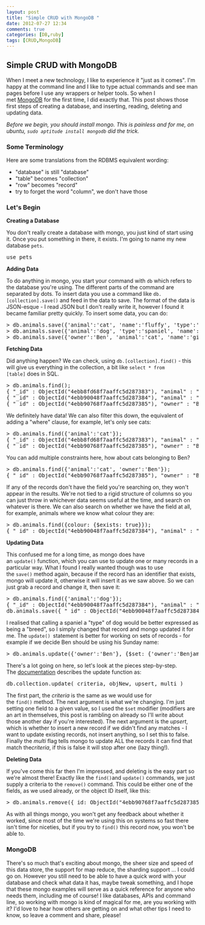 ```yaml
---
layout: post
title: "Simple CRUD with MongoDB "
date: 2012-07-27 12:34
comments: true
categories: [DB,ruby]
tags: [CRUD,MongoDB]
---
```

## Simple CRUD with MongoDB 
When I meet a new technology, I like to experience it "just as it comes". I'm happy at the command line and I like to type actual commands and see man pages before I use any wrappers or helper tools. So when I met <a href="http://www.mongodb.org/">MongoDB</a> for the first time, I did exactly that. This post shows those first steps of creating a database, and inserting, reading, deleting and updating data.

<em>Before we begin, you should install mongo. This is painless and for me, on ubuntu, <code>sudo aptitude install mongodb</code> did the trick.</em>
<h3>Some Terminology</h3>
Here are some translations from the RDBMS equivalent wording:
<ul>
	<li>"database" is still "database"</li>
	<li>"table" becomes "collection"</li>
	<li>"row" becomes "record"</li>
	<li>try to forget the word "column", we don't have those</li>
</ul>
<h3>Let's Begin</h3>
<strong>Creating a Database</strong>

You don't really create a database with mongo, you just kind of start using it. Once you put something in there, it exists. I'm going to name my new database <code>pets</code>.
<pre>use pets</pre>
<strong>Adding Data</strong>

To do anything in mongo, you start your command with <code>db</code> which refers to the database you're using. The different parts of the command are separated by dots. To insert data you use a command like <code>db.[collection].save()</code> and feed in the data to save. The format of the data is JSON-esque - I read JSON but I don't really write it, however I found it became familiar pretty quickly. To insert some data, you can do:
<pre>&gt; db.animals.save({'animal':'cat', 'name':'fluffy', 'type':'long-haired', 'owner':'Anna'});
&gt; db.animals.save({'animal':'dog', 'type':'spaniel', 'name':'toffee', 'colour':'toffee', 'owner':'Ben'});
&gt; db.animals.save({'owner':'Ben', 'animal':'cat', 'name':'ginger', 'collar':true});</pre>
<strong>Fetching Data</strong>

Did anything happen? We can check, using <code>db.[collection].find()</code> - this will give us everything in the collection, a bit like <code>select * from [table]</code> does in SQL.
<pre>&gt; db.animals.find();
{ "_id" : ObjectId("4ebb8fd68f7aaffc5d287383"), "animal" : "cat", "name" : "fluffy", "type" : "long-haired", "owner" : "Anna" }
{ "_id" : ObjectId("4ebb90048f7aaffc5d287384"), "animal" : "dog", "type" : "spaniel", "name" : "toffee", "colour" : "toffee", "owner" : "Ben" }
{ "_id" : ObjectId("4ebb90768f7aaffc5d287385"), "owner" : "Ben", "animal" : "cat", "name" : "ginger", "collar" : true }</pre>
We definitely have data! We can also filter this down, the equivalent of adding a "where" clause, for example, let's only see cats:
<pre>&gt; db.animals.find({'animal':'cat'});
{ "_id" : ObjectId("4ebb8fd68f7aaffc5d287383"), "animal" : "cat", "name" : "fluffy", "type" : "long-haired", "owner" : "Anna" }
{ "_id" : ObjectId("4ebb90768f7aaffc5d287385"), "owner" : "Ben", "animal" : "cat", "name" : "ginger", "collar" : true }</pre>
You can add multiple constraints here, how about cats belonging to Ben?
<pre>&gt; db.animals.find({'animal':'cat', 'owner':'Ben'});
{ "_id" : ObjectId("4ebb90768f7aaffc5d287385"), "owner" : "Ben", "animal" : "cat", "name" : "ginger", "collar" : true }</pre>
If any of the records don't have the field you're searching on, they won't appear in the results. We're not tied to a rigid structure of columns so you can just throw in whichever data seems useful at the time, and search on whatever is there. We can also search on whether we have the field at all, for example, animals where we know what colour they are:
<pre>&gt; db.animals.find({colour: {$exists: true}});
{ "_id" : ObjectId("4ebb90048f7aaffc5d287384"), "animal" : "dog", "type" : "spaniel", "name" : "toffee", "colour" : "toffee", "owner" : "Ben" }</pre>
<strong>Updating Data</strong>

This confused me for a long time, as mongo does have an <code>update()</code> function, which you can use to update one or many records in a particular way. What I found I really wanted though was to use the <code>save()</code> method again, because if the record has an identifier that exists, mongo will update it, otherwise it will insert it as we saw above. So we can just grab a record and change it, then save it:
<pre>&gt; db.animals.find({'animal':'dog'});
{ "_id" : ObjectId("4ebb90048f7aaffc5d287384"), "animal" : "dog", "type" : "spaniel", "name" : "toffee", "colour" : "toffee", "owner" : "Ben" }
db.animals.save({ "_id" : ObjectId("4ebb90048f7aaffc5d287384"), "animal" : "dog", "breed" : "spaniel", "name" : "toffee", "colour" : "toffee", "owner" : "Ben" });</pre>
I realised that calling a spaniel a "type" of dog would be better expressed as being a "breed", so I simply changed that record and mongo updated it for me. The <code>update() </code>statement is better for working on sets of records - for example if we decide Ben should be using his Sunday name:
<pre>&gt; db.animals.update({'owner':'Ben'}, {$set: {'owner':'Benjamin'}}, false, true);</pre>
There's a lot going on here, so let's look at the pieces step-by-step. The <a href="http://www.mongodb.org/display/DOCS/Updating">documentation</a> describes the update function as:
<pre>db.collection.update( criteria, objNew, upsert, multi )</pre>
The first part, the <em>criteria</em> is the same as we would use for the <code>find()</code> method. The next argument is what we're changing. I'm just setting one field to a given value, so I used the <code>$set</code> modifier (modifiers are an art in themselves, this post is rambling on already so I'll write about those another day if you're interested). The next argument is the <em>upsert</em>, which is whether to insert a new record if we didn't find any matches - I want to update existing records, not insert anything, so I set this to false. Finally the <em>multi</em> flag tells mongo to update ALL the records it can find that match the<em>criteria</em>, if this is false it will stop after one (lazy thing!).

<strong>Deleting Data</strong>

If you've come this far then I'm impressed, and deleting is the easy part so we're almost there! Exactly like the <code>find()</code>and <code>update()</code> commands, we just supply a criteria to the <code>remove()</code> command. This could be either one of the fields, as we used already, or the object ID itself, like this:
<pre>&gt; db.animals.remove({_id: ObjectId("4ebb90768f7aaffc5d287385")});</pre>
As with all things mongo, you won't get any feedback about whether it worked, since most of the time we're using this on systems so fast there isn't time for niceties, but if you try to <code>find()</code> this record now, you won't be able to.
<h3>MongoDB</h3>
There's so much that's exciting about mongo, the sheer size and speed of this data store, the support for map reduce, the sharding support ... I could go on. However you still need to be able to have a quick word with your database and check what data it has, maybe tweak something, and I hope that these mongo examples will serve as a quick reference for anyone who needs them, including me of course! I like databases, APIs and command line, so working with mongo is kind of magical for me, are you working with it? I'd love to hear how others are getting on and what other tips I need to know, so leave a comment and share, please!
